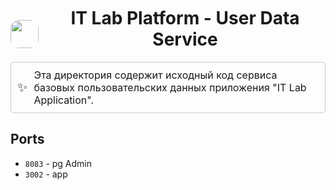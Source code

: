 <div style="display: flex; flex-direction: row; align-items: center; justify-content: center;">
  <img style="border-radius: 1em; align-self: center;" src="https://drive.google.com/uc?export=view&id=1_xQWdF3RtL1MRcdDESMPXMBiAQDHCDGT" width="45">
  <h1 style="text-align: center; margin-left: 10px; margin-top: 2px;">IT Lab Platform - User Data Service</h1>
</div>

<div style="display: flex; align-items: center; border: 1px solid #ccc; padding: 10px; border-radius: 5px;">
  <span style="font-size: 20px; margin-right: 10px;">✨</span>
  <span style="font-size: 16px;">
  Эта директория содержит исходный код сервиса базовых пользовательских данных приложения "IT Lab Application".
  </span>
</div>

## Ports
- `8083` - pg Admin
- `3002` - app
